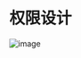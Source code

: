 # 权限设计
![image](https://user-images.githubusercontent.com/64882640/124566265-7cb97180-de75-11eb-9e00-3d556e39803d.png)
